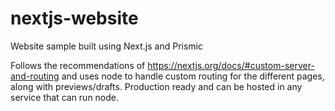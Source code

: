 # nextjs-website
Website sample built using Next.js and Prismic

Follows the recommendations of https://nextjs.org/docs/#custom-server-and-routing and uses node to handle custom routing for the different pages, along with previews/drafts.
Production ready and can be hosted in any service that can run node.
